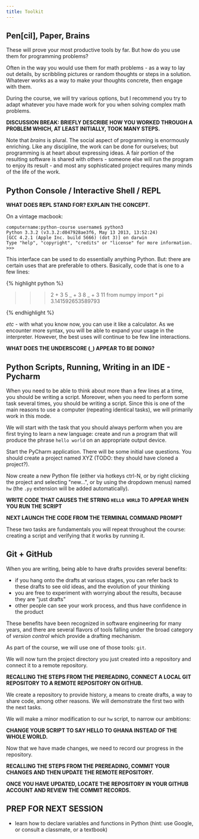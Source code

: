 ```yaml
---
title: Toolkit
---
```


## Pen[cil], Paper, Brains

These will prove your most productive tools by far.  But how do you use them for
programming problems?

Often in the way you would use them for math problems - as a way to lay out
details, by scribbling pictures or random thoughts or steps in a solution.
Whatever works as a way to make your thoughts concrete, then engage with them.

During the course, we will try various options, but I recommend you try to adapt
whatever you have made work for you when solving complex math problems.

**DISCUSSION BREAK: BRIEFLY DESCRIBE HOW YOU WORKED THROUGH A PROBLEM WHICH, AT LEAST
INITIALLY, TOOK MANY STEPS.**

Note that *brains* is plural.  The social aspect of programming is enormously enriching.
Like any discipline, the work can be done for ourselves; but programming is at
heart about expressing ideas.  A fair portion of the resulting software is shared
with others - someone else will run the program to enjoy its result - and most
any sophisticated project requires many minds of the life of the work.

## Python Console / Interactive Shell / REPL

**WHAT DOES REPL STAND FOR?  EXPLAIN THE CONCEPT.**

On a vintage macbook:

~~~
computername:python-course username$ python3  
Python 3.3.2 (v3.3.2:d047928ae3f6, May 13 2013, 13:52:24)
[GCC 4.2.1 (Apple Inc. build 5666) (dot 3)] on darwin
Type "help", "copyright", "credits" or "license" for more information.  
>>>
~~~

This interface can be used to do essentially anything Python.  But: there are
certain uses that are preferable to others.  Basically, code that is one to
a few lines:

{% highlight python %}
>>> 2 + 3
5
>>> _ + 3
8
>>> _ + 3
11
>>> from numpy import *
>>> pi
3.141592653589793
>>>
{% endhighlight %}

*etc* - with what you know now, you can use it like a calculator.  As we encounter
more syntax, you will be able to expand your usage in the interpreter.  However,
the best uses will continue to be few line interactions.

**WHAT DOES THE UNDERSCORE (`_`) APPEAR TO BE DOING?**

## Python Scripts, Running, Writing in an IDE - Pycharm

When you need to be able to think about more than a few lines at a time, you
should be writing a script.  Moreover, when you need to perform some task several
times, you should be writing a script.  Since this is one of the main reasons to
use a computer (repeating identical tasks), we will primarily work in this mode.

We will start with the task that you should always perform when you are first
trying to learn a new language: create and run a program that will produce the
phrase `hello world` on an appropriate output device.

Start the PyCharm application.  There will be some initial use questions.  You
should create a project named XYZ (TODO: they should have cloned a project?).

Now create a new Python file (either via hotkeys ctrl-N, or by right clicking
the project and selecting \"new...\", or by using the dropdown menus) named
`hw` (the `.py` extension will be added automatically).

**WRITE CODE THAT CAUSES THE STRING `HELLO WORLD` TO APPEAR WHEN YOU RUN THE
SCRIPT**

**NEXT LAUNCH THE CODE FROM THE TERMINAL COMMAND PROMPT**

These two tasks are fundamentals you will repeat throughout the course:
creating a script and verifying that it works by running it.

## Git + GitHub

When you are writing, being able to have drafts provides several benefits:

 - if you hang onto the drafts at various stages, you can refer back to these
 drafts to see old ideas, and the evolution of your thinking
 - you are free to experiment with worrying about the results, because they are
 \"just drafts\"
 - other people can see your work process, and thus have confidence in the product

These benefits have been recognized in software engineering for many years, and
there are several flavors of tools falling under the broad category of *version control*
which provide a drafting mechanism.

As part of the course, we will use one of those tools: `git`.

We will now turn the project directory you just created into a repository
and connect it to a remote repository.

**RECALLING THE STEPS FROM THE PREREADING, CONNECT A LOCAL GIT REPOSITORY
TO A REMOTE REPOSITORY ON GITHUB.**

We create a repository to provide history, a means to create drafts, a way to
share code, among other reasons.  We will demonstrate the first two with the
next tasks.

We will make a minor modification to our `hw` script, to narrow our ambitions:

**CHANGE YOUR SCRIPT TO SAY HELLO TO GHANA INSTEAD OF THE WHOLE WORLD.**

Now that we have made changes, we need to record our progress in the repository.

**RECALLING THE STEPS FROM THE PREREADING, COMMIT YOUR CHANGES AND THEN UPDATE
THE REMOTE REPOSITORY.**

**ONCE YOU HAVE UPDATED, LOCATE THE REPOSITORY IN YOUR GITHUB ACCOUNT AND REVIEW
THE COMMIT RECORDS.**

## PREP FOR NEXT SESSION

 - learn how to declare variables and functions in Python (hint: use Google, or
   consult a classmate, or a textbook)
